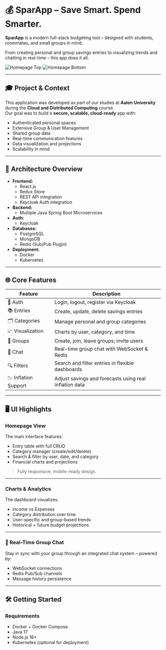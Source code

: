 # 💰 SparApp – Save Smart. Spend Smarter.

**SparApp** is a modern full-stack budgeting tool – designed with students, roommates, and small groups in mind.

From creating personal and group savings entries to visualizing trends and chatting in real-time – this app does it all.

![Homepage Top](media/img/HomepageTop.png)
![Homepage Bottom](media/img/HomepageBottom.png)


---

## 🎓 Project & Context

This application was developed as part of our studies at **Aalen University** during the **Cloud and Distributed Computing** course.  
Our goal was to build a **secure, scalable, cloud-ready** app with:

- Authenticated personal spaces
- Extensive Group & User Management
- Shared group data
- Real-time communication features
- Data visualization and projections
- Scalability in mind

---

## 🔧 Architecture Overview

- **Frontend:** 
  - React.js 
  - Redux Store
  - REST API integration 
  - Keycloak Auth integration
- **Backend:** 
  - Multiple Java Spring Boot Microservices
- **Auth:** 
  - Keycloak
- **Databases:** 
  - PostgreSQL
  - MongoDB
  - Redis (Sub/Pub Plugin)
- **Deployment:** 
  - Docker 
  - Kubernetes

---

## 🌐 Core Features

| Feature                  | Description                                                             |
|--------------------------|-------------------------------------------------------------------------|
| 🔐 Auth                 | Login, logout, register via Keycloak                                     |
| 📚 Entries              | Create, update, delete savings entries                                   |
| 🗂️ Categories           | Manage personal and group categories                                     |
| 📈 Visualization        | Charts by user, category, and time                                       |
| 🤝 Groups               | Create, join, leave groups; invite users                                 |
| 💬 Chat                 | Real-time group chat with WebSocket & Redis                              |
| 🔍 Filters              | Search and filter entries in flexible dashboards                         |
| 📉 Inflation Support    | Adjust savings and forecasts using real inflation data                   |

---

## 🖥️ UI Highlights

### Homepage View
The main interface features:

- Entry table with full CRUD
- Category manager (create/edit/delete)
- Search & filter by user, date, and category
- Financial charts and projections

> Fully responsive, mobile-ready design.

---

### Charts & Analytics

The dashboard visualizes:

- Income vs Expenses
- Category distribution over time
- User-specific and group-based trends
- Historical + future budget projections

---

### 💬 Real-Time Group Chat

Stay in sync with your group through an integrated chat system – powered by:

- WebSocket connections
- Redis Pub/Sub channels
- Message history persistence

---

## 🛠️ Getting Started

### Requirements

- Docker + Docker Compose
- Java 17
- Node.js 16+
- Kubernetes (optional for deployment)